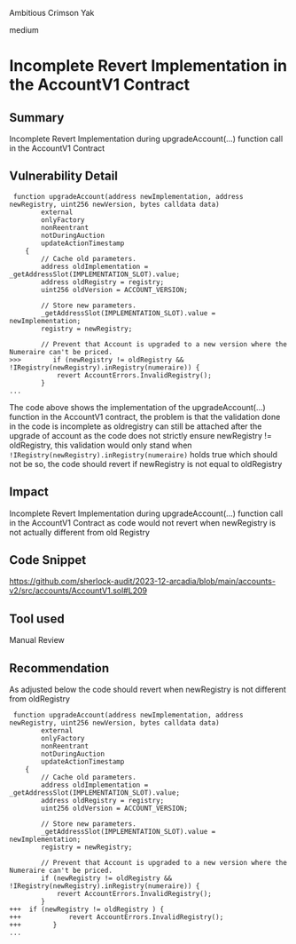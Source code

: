 Ambitious Crimson Yak

medium

# Incomplete Revert Implementation in the AccountV1 Contract

## Summary
Incomplete Revert Implementation during upgradeAccount(...) function call in the AccountV1 Contract
## Vulnerability Detail
```solidity
 function upgradeAccount(address newImplementation, address newRegistry, uint256 newVersion, bytes calldata data)
        external
        onlyFactory
        nonReentrant
        notDuringAuction
        updateActionTimestamp
    {
        // Cache old parameters.
        address oldImplementation = _getAddressSlot(IMPLEMENTATION_SLOT).value;
        address oldRegistry = registry;
        uint256 oldVersion = ACCOUNT_VERSION;

        // Store new parameters.
        _getAddressSlot(IMPLEMENTATION_SLOT).value = newImplementation;
        registry = newRegistry;

        // Prevent that Account is upgraded to a new version where the Numeraire can't be priced.
>>>        if (newRegistry != oldRegistry && !IRegistry(newRegistry).inRegistry(numeraire)) {
            revert AccountErrors.InvalidRegistry();
        }
...
```
The code above shows the implementation of the upgradeAccount(...) function in the AccountV1 contract, the problem is that the validation done in the code is incomplete as oldregistry can still be attached after the upgrade of account as the code does not strictly ensure newRegistry != oldRegistry, this validation would only stand when ` !IRegistry(newRegistry).inRegistry(numeraire)` holds true which should not be so, the code should revert if newRegistry is not equal to oldRegistry
## Impact
Incomplete Revert Implementation during upgradeAccount(...) function call in the AccountV1 Contract as code would not revert when newRegistry is not actually different from old Registry
## Code Snippet
https://github.com/sherlock-audit/2023-12-arcadia/blob/main/accounts-v2/src/accounts/AccountV1.sol#L209
## Tool used

Manual Review

## Recommendation
As adjusted below the code should revert when newRegistry is not different from oldRegistry
```solidity
 function upgradeAccount(address newImplementation, address newRegistry, uint256 newVersion, bytes calldata data)
        external
        onlyFactory
        nonReentrant
        notDuringAuction
        updateActionTimestamp
    {
        // Cache old parameters.
        address oldImplementation = _getAddressSlot(IMPLEMENTATION_SLOT).value;
        address oldRegistry = registry;
        uint256 oldVersion = ACCOUNT_VERSION;

        // Store new parameters.
        _getAddressSlot(IMPLEMENTATION_SLOT).value = newImplementation;
        registry = newRegistry;

        // Prevent that Account is upgraded to a new version where the Numeraire can't be priced.
        if (newRegistry != oldRegistry && !IRegistry(newRegistry).inRegistry(numeraire)) {
            revert AccountErrors.InvalidRegistry();
        }
+++  if (newRegistry != oldRegistry ) {
+++            revert AccountErrors.InvalidRegistry();
+++        }
...
```